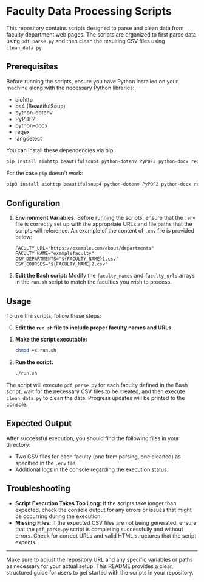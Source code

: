 # Faculty Data Processing Scripts

This repository contains scripts designed to parse and clean data from faculty department web pages. The scripts are organized to first parse data using `pdf_parse.py` and then clean the resulting CSV files using `clean_data.py`.

## Prerequisites

Before running the scripts, ensure you have Python installed on your machine along with the necessary Python libraries:
- aiohttp
- bs4 (BeautifulSoup)
- python-dotenv
- PyPDF2
- python-docx
- regex
- langdetect

You can install these dependencies via pip:

```bash
pip install aiohttp beautifulsoup4 python-dotenv PyPDF2 python-docx regex langdetect
```

For the case `pip` doesn't work:
```bash
pip3 install aiohttp beautifulsoup4 python-dotenv PyPDF2 python-docx regex langdetect 
```

## Configuration

1. **Environment Variables:** Before running the scripts, ensure that the `.env` file is correctly set up with the appropriate URLs and file paths that the scripts will reference. An example of the content of `.env` file is provided below:

    ```plaintext
    FACULTY_URL="https://example.com/about/departments"
    FACULTY_NAME="examplefaculty"
    CSV_DEPARTMENTS="${FACULTY_NAME}1.csv"
    CSV_COURSES="${FACULTY_NAME}2.csv"
    ```

2. **Edit the Bash script:** Modify the `faculty_names` and `faculty_urls` arrays in the `run.sh` script to match the faculties you wish to process.

## Usage

To use the scripts, follow these steps:

0. **Edit the `run.sh` file to include proper faculty names and URLs.**

1. **Make the script executable:**
   ```bash
   chmod +x run.sh
   ```

3. **Run the script:**
   ```bash
   ./run.sh
   ```

The script will execute `pdf_parse.py` for each faculty defined in the Bash script, wait for the necessary CSV files to be created, and then execute `clean_data.py` to clean the data. Progress updates will be printed to the console.

## Expected Output

After successful execution, you should find the following files in your directory:
- Two CSV files for each faculty (one from parsing, one cleaned) as specified in the `.env` file.
- Additional logs in the console regarding the execution status.

## Troubleshooting

- **Script Execution Takes Too Long:** If the scripts take longer than expected, check the console output for any errors or issues that might be occurring during the execution.
- **Missing Files:** If the expected CSV files are not being generated, ensure that the `pdf_parse.py` script is completing successfully and without errors. Check for correct URLs and valid HTML structures that the script expects.

---

Make sure to adjust the repository URL and any specific variables or paths as necessary for your actual setup. This README provides a clear, structured guide for users to get started with the scripts in your repository.